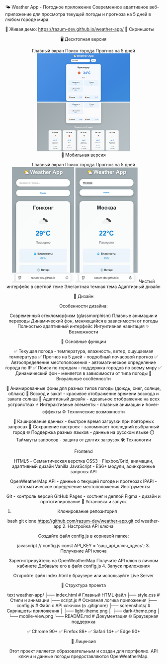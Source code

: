 🌤️ Weather App - Погодное приложение
Современное адаптивное веб-приложение для просмотра текущей погоды и прогноза на 5 дней в любом городе мира.

🚀 Живая демо: https://razum-dev.github.io/weather-app/
📸 Скриншоты

<div align="center">
🖥️ Десктопная версия

Главный экран	Поиск города	Прогноз на 5 дней
<img src="screenshots/desktop-main.png" width="300" alt="Главный экран">	<img src="screenshots/desktop-search.png" width="300" alt="Поиск города">	
📱 Мобильная версия

Главный экран	Поиск города	Прогноз на 5 дней
<img src="screenshots/mobile-main.png" width="200" alt="Главный экран">	<img src="screenshots/mobile-search.png" width="200" alt="Поиск города">
Чистый интерфейс в светлой теме	Элегантная темная тема	Адаптивный дизайн

🎨 Дизайн

Особенности дизайна:

Современный стекломорфизм (glassmorphism)
Плавные анимации и переходы
Динамический фон, меняющийся в зависимости от погоды
Полностью адаптивный интерфейс
Интуитивная навигация
✨ Возможности

🌟 Основные функции

✅ Текущая погода - температура, влажность, ветер, ощущаемая температура
✅ Прогноз на 5 дней - подробный почасовой прогноз
✅ Автоопределение местоположения - автоматическое определение города по IP
✅ Поиск по городам - поддержка городов по всему миру
✅ Динамический фон - меняется в зависимости от типа погоды
🎨 Визуальные особенности

🌈 Анимированные фоны для разных типов погоды (дождь, снег, солнце, облака)
🌅 Восход и закат - красивое отображение времени восхода и заката солнца
📱 Адаптивный дизайн - идеальное отображение на всех устройствах
⚡ Интерактивные элементы - плавные анимации и hover-эффекты
⚙️ Технические возможности

💾 Кэширование данных - быстрое время загрузки при повторных запросах
📍 Сохранение настроек - запоминает последний выбранный город
🌐 Поддержка разных языков - данные на русском языке
⏱️ Таймауты запросов - защита от долгих загрузок
🛠️ Технологии

Frontend

HTML5 - Семантическая верстка
CSS3 - Flexbox/Grid, анимации, адаптивный дизайн
Vanilla JavaScript - ES6+ модули, асинхронные запросы
API

OpenWeatherMap API - данные о текущей погоде и прогнозах
IPAPI - автоматическое определение местоположения
Инструменты

Git - контроль версий
GitHub Pages - хостинг и деплой
Figma - дизайн и прототипирование
🚀 Установка и запуск

1. Клонирование репозитория

bash
git clone https://github.com/razum-dev/weather-app.git
cd weather-app
2. Настройка API ключа

Создайте файл config.js в корневой папке:

javascript
// config.js
const API_KEY = 'ваш_api_ключ_здесь';
3. Получение API ключа

Зарегистрируйтесь на OpenWeatherMap
Получите API ключ в личном кабинете
Добавьте его в файл config.js
4. Запуск приложения

Откройте файл index.html в браузере или используйте Live Server

📁 Структура проекта

text
weather-app/
├── index.html          # Главный HTML файл
├── style.css           # Стили и анимации
├── script.js           # Основная логика приложения
├── config.js           # Файл с API ключом (в .gitignore)
├── screenshots/        # Скриншоты приложения
│   ├── light-theme.png
│   ├── dark-theme.png
│   └── mobile-view.png
└── README.md           # Документация
🌐 Браузерная поддержка

✅ Chrome 90+
✅ Firefox 88+
✅ Safari 14+
✅ Edge 90+

📄 Лицензия

Этот проект является образовательным и создан для портфолио. API ключи и данные погоды предоставляются OpenWeatherMap.
